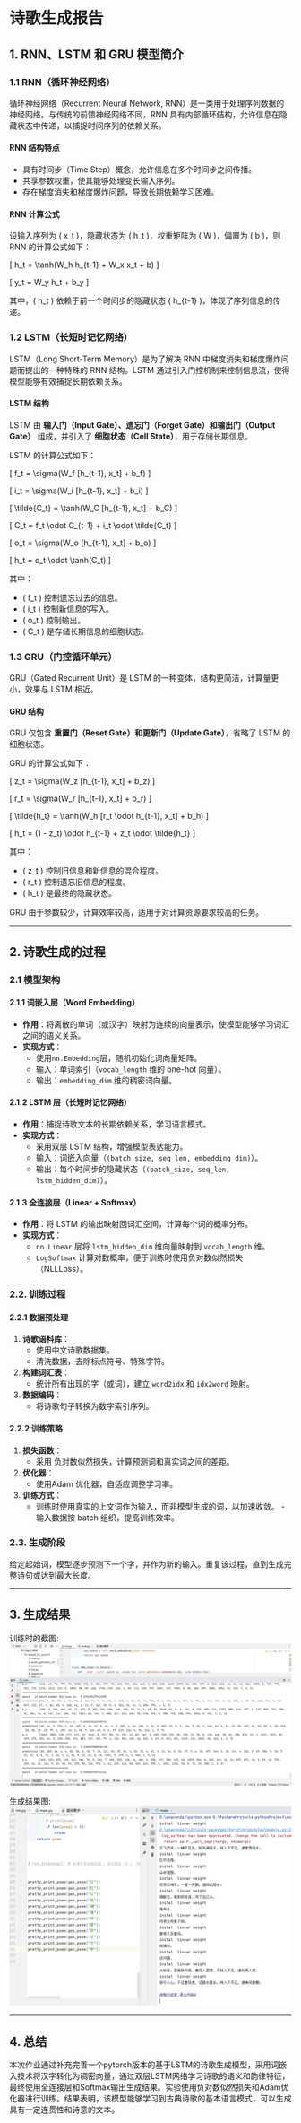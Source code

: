 # 诗歌生成报告

## 1. RNN、LSTM 和 GRU 模型简介

### 1.1 RNN（循环神经网络）

循环神经网络（Recurrent Neural Network, RNN）是一类用于处理序列数据的神经网络。与传统的前馈神经网络不同，RNN 具有内部循环结构，允许信息在隐藏状态中传递，以捕捉时间序列的依赖关系。

#### **RNN 结构特点**
- 具有时间步（Time Step）概念，允许信息在多个时间步之间传播。
- 共享参数权重，使其能够处理变长输入序列。
- 存在梯度消失和梯度爆炸问题，导致长期依赖学习困难。

#### **RNN 计算公式**
设输入序列为 \( x_t \)，隐藏状态为 \( h_t \)，权重矩阵为 \( W \)，偏置为 \( b \)，则 RNN 的计算公式如下：

\[
    h_t = \tanh(W_h h_{t-1} + W_x x_t + b)
\]

\[
    y_t = W_y h_t + b_y
\]

其中，\( h_t \) 依赖于前一个时间步的隐藏状态 \( h_{t-1} \)，体现了序列信息的传递。

### 1.2 LSTM（长短时记忆网络）

LSTM（Long Short-Term Memory）是为了解决 RNN 中梯度消失和梯度爆炸问题而提出的一种特殊的 RNN 结构。LSTM 通过引入门控机制来控制信息流，使得模型能够有效捕捉长期依赖关系。

#### **LSTM 结构**
LSTM 由 **输入门（Input Gate）、遗忘门（Forget Gate）和输出门（Output Gate）** 组成，并引入了 **细胞状态（Cell State）**，用于存储长期信息。

LSTM 的计算公式如下：

\[
    f_t = \sigma(W_f [h_{t-1}, x_t] + b_f)
\]

\[
    i_t = \sigma(W_i [h_{t-1}, x_t] + b_i)
\]

\[
    \tilde{C_t} = \tanh(W_C [h_{t-1}, x_t] + b_C)
\]

\[
    C_t = f_t \odot C_{t-1} + i_t \odot \tilde{C_t}
\]

\[
    o_t = \sigma(W_o [h_{t-1}, x_t] + b_o)
\]

\[
    h_t = o_t \odot \tanh(C_t)
\]

其中：
- \( f_t \) 控制遗忘过去的信息。
- \( i_t \) 控制新信息的写入。
- \( o_t \) 控制输出。
- \( C_t \) 是存储长期信息的细胞状态。

### 1.3 GRU（门控循环单元）

GRU（Gated Recurrent Unit）是 LSTM 的一种变体，结构更简洁，计算量更小，效果与 LSTM 相近。

#### **GRU 结构**
GRU 仅包含 **重置门（Reset Gate）和更新门（Update Gate）**，省略了 LSTM 的细胞状态。

GRU 的计算公式如下：

\[
    z_t = \sigma(W_z [h_{t-1}, x_t] + b_z)
\]

\[
    r_t = \sigma(W_r [h_{t-1}, x_t] + b_r)
\]

\[
    \tilde{h_t} = \tanh(W_h [r_t \odot h_{t-1}, x_t] + b_h)
\]

\[
    h_t = (1 - z_t) \odot h_{t-1} + z_t \odot \tilde{h_t}
\]

其中：
- \( z_t \) 控制旧信息和新信息的混合程度。
- \( r_t \) 控制遗忘旧信息的程度。
- \( h_t \) 是最终的隐藏状态。

GRU 由于参数较少，计算效率较高，适用于对计算资源要求较高的任务。

---


## 2. 诗歌生成的过程

### **2.1 模型架构**
#### **2.1.1 词嵌入层（Word Embedding）**
- **作用**：将离散的单词（或汉字）映射为连续的向量表示，使模型能够学习词汇之间的语义关系。
- **实现方式**：
  - 使用`nn.Embedding`层，随机初始化词向量矩阵。
  - 输入：单词索引（`vocab_length` 维的 one-hot 向量）。
  - 输出：`embedding_dim` 维的稠密词向量。

#### **2.1.2 LSTM 层（长短时记忆网络）**
- **作用**：捕捉诗歌文本的长期依赖关系，学习语言模式。
- **实现方式**：
  - 采用双层 LSTM 结构，增强模型表达能力。
  - 输入：词嵌入向量（`(batch_size, seq_len, embedding_dim)`）。
  - 输出：每个时间步的隐藏状态（`(batch_size, seq_len, lstm_hidden_dim)`）。

#### **2.1.3 全连接层（Linear + Softmax）**
- **作用**：将 LSTM 的输出映射回词汇空间，计算每个词的概率分布。
- **实现方式**：
  - `nn.Linear` 层将 `lstm_hidden_dim` 维向量映射到 `vocab_length` 维。
  - `LogSoftmax` 计算对数概率，便于训练时使用负对数似然损失（NLLLoss）。

### **2.2. 训练过程**
#### **2.2.1 数据预处理**
1. **诗歌语料库**：
   - 使用中文诗歌数据集。
   - 清洗数据，去除标点符号、特殊字符。
2. **构建词汇表**：
   - 统计所有出现的字（或词），建立 `word2idx` 和 `idx2word` 映射。
3. **数据编码**：
   - 将诗歌句子转换为数字索引序列。

#### **2.2.2 训练策略**
1. **损失函数**：
   - 采用 负对数似然损失，计算预测词和真实词之间的差距。
2. **优化器**：
   - 使用Adam 优化器，自适应调整学习率。
3. **训练方式**：
   - 训练时使用真实的上文词作为输入，而非模型生成的词，以加速收敛。
   -输入数据按 batch 组织，提高训练效率。


### **2.3. 生成阶段**
给定起始词，模型逐步预测下一个字，并作为新的输入。重复该过程，直到生成完整诗句或达到最大长度。

---

## 3. 生成结果
训练时的截图:
![训练时的截图](./train.png)

生成结果图:
![生成结果图](./result.png)

---

## 4. 总结
本次作业通过补充完善一个pytorch版本的基于LSTM的诗歌生成模型，采用词嵌入技术将汉字转化为稠密向量，通过双层LSTM网络学习诗歌的语义和韵律特征，最终使用全连接层和Softmax输出生成结果。实验使用负对数似然损失和Adam优化器进行训练。结果表明，该模型能够学习到古典诗歌的基本语言模式，可以生成具有一定连贯性和诗意的文本。

